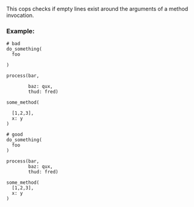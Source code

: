 This cops checks if empty lines exist around the arguments
of a method invocation.

### Example:
    # bad
    do_something(
      foo

    )

    process(bar,

            baz: qux,
            thud: fred)

    some_method(

      [1,2,3],
      x: y
    )

    # good
    do_something(
      foo
    )

    process(bar,
            baz: qux,
            thud: fred)

    some_method(
      [1,2,3],
      x: y
    )
